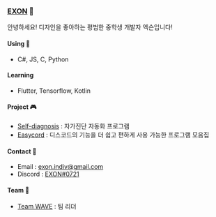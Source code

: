 ### [EXON](https://exon.kr) 👋
안녕하세요! 디자인을 좋아하는 평범한 중학생 개발자 엑슨입니다!

#### Using 🧪
- C#, JS, C, Python

#### Learning
- Flutter, Tensorflow, Kotlin

#### Project 🎮
- [Self-diagnosis](https://github.com/1-EXON/Self-diagnosis) : 자가진단 자동화 프로그램
- [Easycord](https://github.com/1-EXON/EasyCord) : 디스코드의 기능을 더 쉽고 편하게 사용 가능한 프로그램 모음집

#### Contact 📢
- Email : exon.indiv@gmail.com
- Discord : [EXON#0721](https://discord.com/users/495776817937121301)

#### Team 💎
- [Team WAVE](https://teamwv.ml) : 팀 리더
